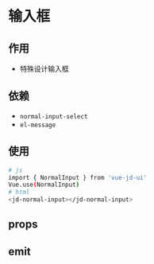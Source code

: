 # 输入框

## 作用
- 特殊设计输入框

## 依赖
- `normal-input-select`
- `el-message`

## 使用
```bash
# js
import { NormalInput } from 'vue-jd-ui'
Vue.use(NormalInput)
# html
<jd-normal-input></jd-normal-input>
```

## props

## emit
